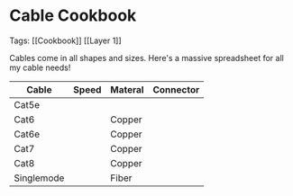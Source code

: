 # Cable Cookbook
Tags: [[Cookbook]] [[Layer 1]]

Cables come in all shapes and sizes. Here's a massive spreadsheet for all my cable needs!


| Cable      | Speed | Materal | Connector |
| ---------- | ----- | ------- | --------- |
| Cat5e      |       |         |           |
| Cat6       |       | Copper  |           |
| Cat6e      |       | Copper  |           |
| Cat7       |       | Copper  |           |
| Cat8       |       | Copper  |           |
| Singlemode |       | Fiber   |           |

